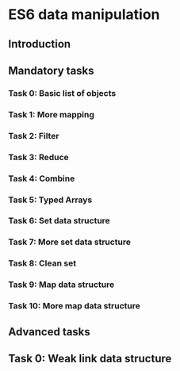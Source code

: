 # ES6 data manipulation

## Introduction

## Mandatory tasks

### Task 0: Basic list of objects

### Task 1: More mapping

### Task 2: Filter

### Task 3: Reduce

### Task 4: Combine

### Task 5: Typed Arrays

### Task 6: Set data structure

### Task 7: More set data structure

### Task 8: Clean set

### Task 9: Map data structure

### Task 10: More map data structure

## Advanced tasks

## Task 0: Weak link data structure
